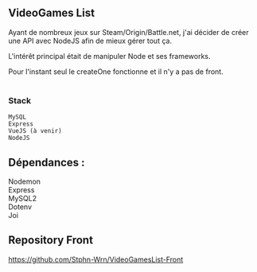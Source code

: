 ## VideoGames List

Ayant de nombreux jeux sur Steam/Origin/Battle.net, j'ai décider de créer une API avec NodeJS afin de mieux gérer tout ça.

L'intérêt principal était de manipuler Node et ses frameworks.

Pour l'instant seul le createOne fonctionne et il n'y a pas de front. </br></br>

### Stack

```
MySQL
Express
VueJS (à venir)
NodeJS
```

## Dépendances :

Nodemon </br>
Express </br>
MySQL2 </br>
Dotenv </br>
Joi </br>

## Repository Front 
https://github.com/Stphn-Wrn/VideoGamesList-Front
